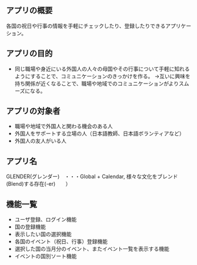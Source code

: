 ## アプリの概要
各国の祝日や行事の情報を手軽にチェックしたり、登録したりできるアプリケーション。

## アプリの目的
- 同じ職場や身近にいる外国人の人々の母国やその行事について手軽に知れるようにすることで、コミュニケーションのきっかけを作る。
  →互いに興味を持ち関係が近くなることで、職場や地域でのコミュニケーションがよりスムーズになる。

## アプリの対象者
- 職場や地域で外国人と関わる機会のある人
- 外国人をサポートする立場の人（日本語教師、日本語ボランティアなど）
- 外国人の友人がいる人

## アプリ名
GLENDER(グレンダー)　・・・Global + Calendar,  様々な文化をブレンド(Blend)する存在(-er)　　）

## 機能一覧
- ユーザ登録、ログイン機能
- 国の登録機能
- 表示したい国の選択機能
- 各国のイベント（祝日、行事）登録機能
- 選択した国の当月分のイベント、またイベント一覧を表示する機能
- イベントの国別ソート機能
